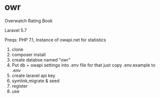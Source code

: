 # owr
Overwatch Rating Book

Laravel 5.7

Preqs: PHP 7.1, Instance of owapi.net for statistics

1. clone
2. composer install
3. create databse named "owr"
4. Put db + owapi settings into .env file for that just copy .env.example to .env
5. create laravel api key
6. symlink,migrate & seed
7. register
8. use
